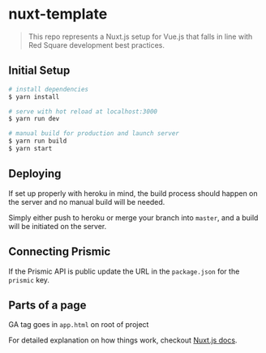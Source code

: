 # nuxt-template

> This repo represents a Nuxt.js setup for Vue.js that falls in line with Red Square development best practices.

## Initial Setup

``` bash
# install dependencies
$ yarn install

# serve with hot reload at localhost:3000
$ yarn run dev

# manual build for production and launch server
$ yarn run build
$ yarn start
```
## Deploying
If set up properly with heroku in mind, the build process should happen on the server and no manual build will be needed.

Simply either push to heroku or merge your branch into `master`, and a build will be initiated on the server.

## Connecting Prismic
If the Prismic API is public update the URL in the `package.json` for the `prismic` key.

## Parts of a page

GA tag goes in `app.html` on root of project

For detailed explanation on how things work, checkout [Nuxt.js docs](https://nuxtjs.org).
